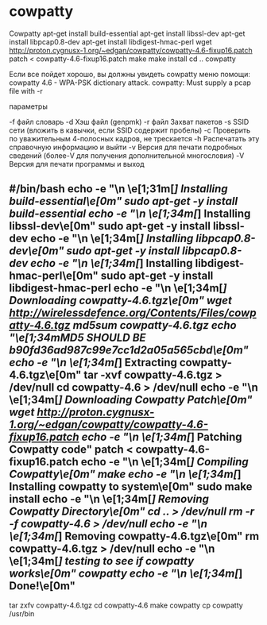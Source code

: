 # cowpatty
Cowpatty
apt-get install build-essential
apt-get install libssl-dev
apt-get install libpcap0.8-dev
apt-get install libdigest-hmac-perl
wget http://proton.cygnusx-1.org/~edgan/cowpatty/cowpatty-4.6-fixup16.patch
patch < cowpatty-4.6-fixup16.patch
make
make install
cd ..
cowpatty

Если все пойдет хорошо, вы должны увидеть cowpatty меню помощи: 
cowpatty 4.6 - WPA-PSK dictionary attack. 
cowpatty: Must supply a pcap file with -r

параметры

-f файл словарь
-d Хэш файл (genpmk)
-r файл Захват пакетов
-s SSID сети (вложить в кавычки, если SSID содержит пробелы)
-c Проверить по уважительным 4-полосных кадров, не трескается
-h Распечатать эту справочную информацию и выйти
-v Версия для печати подробных сведений (более-V для получения дополнительной многословия)
-V Версия для печати программы и выход

#/bin/bash
echo -e "\n \e[1;31m[*] Installing build-essential\e[0m"
sudo apt-get -y install build-essential
echo -e "\n \e[1;34m[*] Installing libssl-dev\e[0m"
sudo apt-get -y install libssl-dev 
echo -e "\n \e[1;34m[*] Installing libpcap0.8-dev\e[0m"
sudo apt-get -y install libpcap0.8-dev 
echo -e "\n \e[1;34m[*] Installing libdigest-hmac-perl\e[0m"
sudo apt-get -y install libdigest-hmac-perl 
echo -e "\n \e[1;34m[*] Downloading cowpatty-4.6.tgz\e[0m"
wget http://wirelessdefence.org/Contents/Files/cowpatty-4.6.tgz 
md5sum cowpatty-4.6.tgz 
echo "\e[1;34mMD5 SHOULD BE b90fd36ad987c99e7cc1d2a05a565cbd\e[0m"
echo -e "\n \e[1;34m[*] Extracting cowpatty-4.6.tgz\e[0m"
tar -xvf cowpatty-4.6.tgz > /dev/null
cd cowpatty-4.6 > /dev/null
echo -e "\n \e[1;34m[*] Downloading Cowpatty Patch\e[0m"
wget http://proton.cygnusx-1.org/~edgan/cowpatty/cowpatty-4.6-fixup16.patch
echo -e "\n \e[1;34m[*] Patching Cowpatty code"
patch < cowpatty-4.6-fixup16.patch
echo -e "\n \e[1;34m[*] Compiling Cowpatty\e[0m"
make
echo -e "\n \e[1;34m[*] Installing cowpatty to system\e[0m"
sudo make install
echo -e "\n \e[1;34m[*] Removing Cowpatty Directory\e[0m"
cd .. > /dev/null
rm -r -f cowpatty-4.6 > /dev/null
echo -e "\n \e[1;34m[*] Removing cowpatty-4.6.tgz\e[0m"
rm cowpatty-4.6.tgz > /dev/null
echo -e "\n \e[1;34m[*] testing to see if cowpatty works\e[0m"
cowpatty
echo -e "\n \e[1;34m[*] Done!\e[0m"
-------------------------------------------------------------------------------------------------
tar zxfv cowpatty-4.6.tgz
cd cowpatty-4.6
make cowpatty
cp cowpatty /usr/bin
